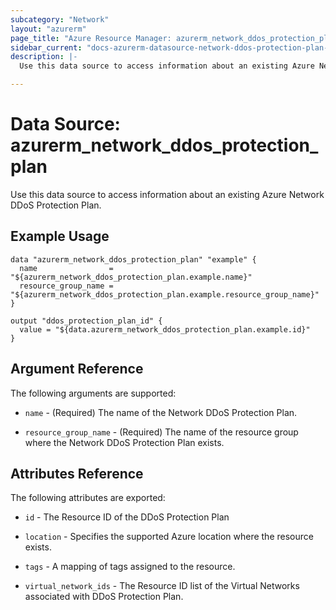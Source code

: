 ```yaml
---
subcategory: "Network"
layout: "azurerm"
page_title: "Azure Resource Manager: azurerm_network_ddos_protection_plan"
sidebar_current: "docs-azurerm-datasource-network-ddos-protection-plan-x"
description: |-
  Use this data source to access information about an existing Azure Network DDoS Protection Plan.

---
```


# Data Source: azurerm_network_ddos_protection_plan

Use this data source to access information about an existing Azure Network DDoS Protection Plan.

## Example Usage

```hcl
data "azurerm_network_ddos_protection_plan" "example" {
  name                = "${azurerm_network_ddos_protection_plan.example.name}"
  resource_group_name = "${azurerm_network_ddos_protection_plan.example.resource_group_name}"
}

output "ddos_protection_plan_id" {
  value = "${data.azurerm_network_ddos_protection_plan.example.id}"
}
```

## Argument Reference

The following arguments are supported:

* `name` - (Required) The name of the Network DDoS Protection Plan.

* `resource_group_name` - (Required) The name of the resource group where the Network DDoS Protection Plan exists.

## Attributes Reference

The following attributes are exported:

* `id` - The Resource ID of the DDoS Protection Plan

* `location` - Specifies the supported Azure location where the resource exists.

* `tags` - A mapping of tags assigned to the resource.

* `virtual_network_ids` - The Resource ID list of the Virtual Networks associated with DDoS Protection Plan.

